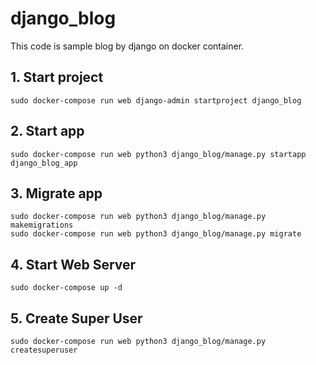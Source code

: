 # django_blog
This code is sample blog by django on docker container.

## 1. Start project

```linux
sudo docker-compose run web django-admin startproject django_blog
```

## 2. Start app

```linux
sudo docker-compose run web python3 django_blog/manage.py startapp django_blog_app
```

## 3. Migrate app

```linux
sudo docker-compose run web python3 django_blog/manage.py makemigrations
sudo docker-compose run web python3 django_blog/manage.py migrate
```

## 4. Start Web Server

```linux
sudo docker-compose up -d
```

## 5. Create Super User
```linux
sudo docker-compose run web python3 django_blog/manage.py createsuperuser
```